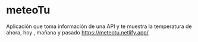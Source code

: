 # meteoTu
Aplicación que toma información de una API y te muestra la temperatura de ahora, hoy , mañana y pasado
https://meteotu.netlify.app/
